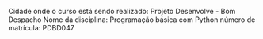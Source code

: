   Cidade onde o curso está sendo realizado: Projeto Desenvolve - Bom Despacho
  Nome da disciplina: Programação básica com Python
  número de matrícula: PDBD047
